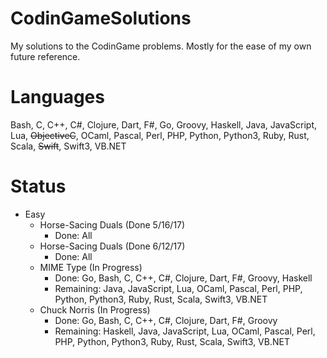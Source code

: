 # CodinGameSolutions
My solutions to the CodinGame problems. Mostly for the ease of my own future reference.

# Languages
Bash, C, C++, C#, Clojure, Dart, F#, Go, Groovy, Haskell, Java, JavaScript, Lua, ~~ObjectiveC~~, OCaml, Pascal, Perl, PHP, Python, Python3, Ruby, Rust, Scala, ~~Swift~~, Swift3, VB.NET

# Status
- Easy
  - Horse-Sacing Duals (Done 5/16/17)
    - Done: All
  - Horse-Sacing Duals (Done 6/12/17)
    - Done: All
  - MIME Type (In Progress)
    - Done: Go, Bash, C, C++, C#, Clojure, Dart, F#, Groovy, Haskell
    - Remaining: Java, JavaScript, Lua, OCaml, Pascal, Perl, PHP, Python, Python3, Ruby, Rust, Scala, Swift3, VB.NET
  - Chuck Norris (In Progress)
    - Done: Go, Bash, C, C++, C#, Clojure, Dart, F#, Groovy
    - Remaining: Haskell, Java, JavaScript, Lua, OCaml, Pascal, Perl, PHP, Python, Python3, Ruby, Rust, Scala, Swift3, VB.NET
